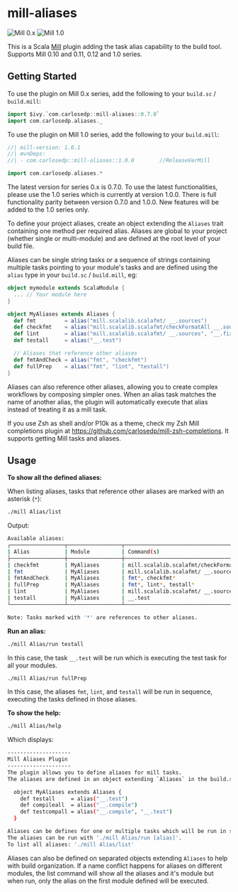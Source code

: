 # mill-aliases

![Mill 0.x](https://img.shields.io/maven-central/v/com.carlosedp/mill-aliases_mill0.11_2.13)
![Mill 1.0](https://img.shields.io/maven-central/v/com.carlosedp/mill-aliases_mill1_3)

This is a Scala [Mill](http://mill-build.com/) plugin adding the task alias capability to the build tool. Supports Mill 0.10 and 0.11, 0.12 and 1.0 series.

## Getting Started

To use the plugin on Mill 0.x series, add the following to your `build.sc` / `build.mill`:

```scala
import $ivy.`com.carlosedp::mill-aliases::0.7.0`
import com.carlosedp.aliases._
```

To use the plugin on Mill 1.0 series, add the following to your `build.mill`:

```scala
//| mill-version: 1.0.1
//| mvnDeps:
//| - com.carlosedp::mill-aliases::1.0.0        //ReleaseVerMill

import com.carlosedp.aliases.*
```

The latest version for series 0.x is 0.7.0. To use the latest functionalities, please use the 1.0 series which is currently at version 1.0.0. There is full functionality parity between version 0.7.0 and 1.0.0. New features will be added to the 1.0 series only.

To define your project aliases, create an object extending the `Aliases` trait containing one method per required alias. Aliases are global to your project (whether single or multi-module) and are defined at the root level of your build file.

Aliases can be single string tasks or a sequence of strings containing multiple tasks pointing to your module's tasks and are defined using the `alias` type in your `build.sc` / `build.mill`, eg:

```scala
object mymodule extends ScalaModule {
  ... // Your module here
}

object MyAliases extends Aliases {
  def fmt         = alias("mill.scalalib.scalafmt/ __.sources")
  def checkfmt    = alias("mill.scalalib.scalafmt/checkFormatAll __.sources")
  def lint        = alias("mill.scalalib.scalafmt/ __.sources", "__.fix")
  def testall     = alias("__.test")

  // Aliases that reference other aliases
  def fmtAndCheck = alias("fmt", "checkfmt")
  def fullPrep    = alias("fmt", "lint", "testall")
}
```

Aliases can also reference other aliases, allowing you to create complex workflows by composing simpler ones. When an alias task matches the name of another alias, the plugin will automatically execute that alias instead of treating it as a mill task.

If you use Zsh as shell and/or P10k as a theme, check my Zsh Mill completions plugin at <https://github.com/carlosedp/mill-zsh-completions>. It supports getting Mill tasks and aliases.

## Usage

**To show all the defined aliases:**

When listing aliases, tasks that reference other aliases are marked with an asterisk (`*`):

```sh
./mill Alias/list
```

Output:

```sh
Available aliases:
┌─────────────────┬─────────────────┬───────────────────────────────────────────────────────────────────────────────────
| Alias           | Module          | Command(s)
├─────────────────┼─────────────────┼───────────────────────────────────────────────────────────────────────────────────
| checkfmt        | MyAliases       | mill.scalalib.scalafmt/checkFormatAll __.sources
| fmt             | MyAliases       | mill.scalalib.scalafmt/ __.sources
| fmtAndCheck     | MyAliases       | fmt*, checkfmt*
| fullPrep        | MyAliases       | fmt*, lint*, testall*
| lint            | MyAliases       | mill.scalalib.scalafmt/ __.sources, __.fix
| testall         | MyAliases       | __.test
└─────────────────┴─────────────────┴───────────────────────────────────────────────────────────────────────────────────

Note: Tasks marked with '*' are references to other aliases.
```

**Run an alias:**

```sh
./mill Alias/run testall
```

In this case, the task `__.test` will be run which is executing the test task for all your modules.

```sh
./mill Alias/run fullPrep
```

In this case, the aliases `fmt`, `lint`, and `testall` will be run in sequence, executing the tasks defined in those aliases.


**To show the help:**

```sh
./mill Alias/help
```

Which displays:

```sh
--------------------
Mill Aliases Plugin
--------------------
The plugin allows you to define aliases for mill tasks.
The aliases are defined in an object extending `Aliases` in the build.sc file at the root level in the following format:

  object MyAliases extends Aliases {
    def testall     = alias("__.test")
    def compileall  = alias("__.compile")
    def testcompall = alias("__.compile", "__.test")
  }

Aliases can be defines for one or multiple tasks which will be run in sequence.
The aliases can be run with './mill Alias/run [alias]'.
To list all aliases: './mill Alias/list'
```

Aliases can also be defined on separated objects extending `Aliases` to help with build organization. If a name conflict happens for aliases on different modules, the list command will show all the aliases and it's module but when run, only the alias on the first module defined will be executed.
